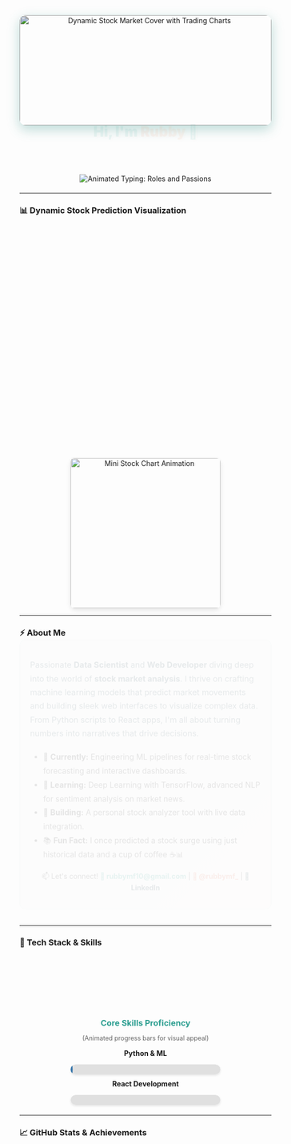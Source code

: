 <!-- 🖼️ Foto Sampul dengan Efek Animasi Subtle -->
<p align="center">
  <img src="https://images.unsplash.com/photo-1519389950473-47ba0277781c?auto=format&fit=crop&w=1280&q=80" alt="Dynamic Stock Market Cover with Trading Charts" width="100%" style="border-radius:12px; max-height:220px; object-fit:cover; filter: brightness(0.85) saturate(1.1); box-shadow: 0 8px 24px rgba(42, 157, 143, 0.3); transition: all 0.3s ease; transform: scale(1);" onmouseover="this.style.transform='scale(1.02) rotate(0.5deg)'; this.style.filter='brightness(1) saturate(1.2)';" onmouseout="this.style.transform='scale(1) rotate(0deg)'; this.style.filter='brightness(0.85) saturate(1.1)';" />
</p>

<h1 align="center" style="color:#2a9d8f; font-weight: 900; text-shadow: 2px 2px 6px rgba(231, 111, 81, 0.3); margin: 0; animation: fadeInDown 1s ease-out;">
  Hi, I'm <span style="color:#e76f51; background: linear-gradient(45deg, #e76f51, #f4a261); -webkit-background-clip: text; -webkit-text-fill-color: transparent;">Rubby</span> 👋
</h1>

<!-- Inline CSS untuk animasi sederhana (didukung GitHub) -->
<style>
@keyframes fadeInDown { from { opacity: 0; transform: translateY(-20px); } to { opacity: 1; transform: translateY(0); } }
@keyframes pulse { 0%, 100% { opacity: 1; } 50% { opacity: 0.7; } }
@keyframes slideInLeft { from { opacity: 0; transform: translateX(-50px); } to { opacity: 1; transform: translateX(0); } }
.fade-in { animation: fadeInDown 0.8s ease-out; }
.pulse { animation: pulse 2s infinite; }
.slide-in { animation: slideInLeft 0.6s ease-out; }
</style>

<p align="center" style="margin: 10px 0; font-size: 1.2em; color: #264653; animation: fadeInDown 1.2s ease-out 0.2s both;">
  <em>Turning raw data into actionable stock predictions 🚀</em>
</p>

<p align="center" style="margin: 20px 0;">
  <img src="https://readme-typing-svg.demolab.com?font=Fira+Code&size=28&pause=1000&color=2a9d8f&center=true&vCenter=true&width=450&lines=Stock+Market+Predictor;Data+Scientist+Extraordinaire;Full-Stack+Web+Developer;Building+Tomorrow's+Insights" alt="Animated Typing: Roles and Passions" class="pulse" />
</p>

---

### 📊 Dynamic Stock Prediction Visualization  
<p align="center" style="margin: 30px 0; animation: fadeInDown 1s ease-out 0.5s both;">
  <img src="https://media.giphy.com/media/3o6ZtpxSZbQRRnwCKQ/giphy.gif" alt="Animated Stock Market Prediction Graph with Rising Trends" width="650" height="400" style="border-radius:16px; box-shadow: 0 12px 32px rgba(42, 157, 143, 0.4); transition: all 0.4s ease; transform: scale(1);" onmouseover="this.style.transform='scale(1.05) rotate(1deg)'; this.style.boxShadow='0 16px 40px rgba(231, 111, 81, 0.3)'" onmouseout="this.style.transform='scale(1) rotate(0deg)'; this.style.boxShadow='0 12px 32px rgba(42, 157, 143, 0.4)'" class="slide-in" />
  <br><small style="color: #666; font-style: italic;">Powered by ML: Forecasting trends with precision and flair 📈✨</small>
</p>

<!-- Tambahan: Animasi Chart Mini untuk variasi -->
<p align="center" style="margin: 10px 0;">
  <img src="https://media.giphy.com/media/l0HlRnAWXxn0MhKLK/giphy.gif" alt="Mini Stock Chart Animation" width="300" style="border-radius:8px; box-shadow: 0 4px 12px rgba(0,0,0,0.1); opacity: 0.9;" class="pulse" />
</p>

---

### ⚡ About Me  
<div align="center" class="fade-in" style="max-width: 900px; margin: 0 auto; padding: 20px; background: linear-gradient(135deg, rgba(42, 157, 143, 0.05), rgba(231, 111, 81, 0.05)); border-radius: 12px; border: 1px solid rgba(42, 157, 143, 0.2);">
  <p style="font-size: 1.15em; line-height: 1.7; color: #264653; text-align: left;">
    Passionate <strong>Data Scientist</strong> and <strong>Web Developer</strong> diving deep into the world of <strong>stock market analysis</strong>. I thrive on crafting machine learning models that predict market movements and building sleek web interfaces to visualize complex data. From Python scripts to React apps, I'm all about turning numbers into narratives that drive decisions.
  </p>
  
  <ul style="text-align: left; max-width: 600px; margin: 20px auto; font-size: 1.1em; line-height: 1.8;">
    <li class="slide-in" style="animation-delay: 0.1s;">🔭 <strong>Currently:</strong> Engineering ML pipelines for real-time stock forecasting and interactive dashboards.</li>
    <li class="slide-in" style="animation-delay: 0.2s;">🌱 <strong>Learning:</strong> Deep Learning with TensorFlow, advanced NLP for sentiment analysis on market news.</li>
    <li class="slide-in" style="animation-delay: 0.3s;">💼 <strong>Building:</strong> A personal stock analyzer tool with live data integration.</li>
    <li class="slide-in" style="animation-delay: 0.4s;">📚 <strong>Fun Fact:</strong> I once predicted a stock surge using just historical data and a cup of coffee ☕📊</li>
  </ul>
  
  <p style="margin-top: 20px; font-size: 1em;">
    📫 Let's connect!  
    <a href="mailto:rubbymf10@gmail.com" style="color: #2a9d8f; text-decoration: none; font-weight: bold;">📧 rubbymf10@gmail.com</a> | 
    <a href="https://instagram.com/rubbymf_" style="color: #e76f51; text-decoration: none; font-weight: bold;">📸 @rubbymf_</a> | 
    <a href="https://linkedin.com/in/rubbymf10" style="color: #264653; text-decoration: none; font-weight: bold;">💼 LinkedIn</a> <!-- Ganti dengan link LinkedIn asli jika ada -->
  </p>
</div>

---

### 💼 Tech Stack & Skills  
<p align="center" style="margin: 30px 0; animation: fadeInDown 1s ease-out 0.8s both;">
  <!-- Badges dengan efek hover untuk animasi -->
  <img src="https://img.shields.io/badge/Python-3776AB?style=for-the-badge&logo=python&logoColor=white&labelColor=2a9d8f" alt="Python" style="transition: transform 0.2s; margin: 5px;" onmouseover="this.style.transform='scale(1.1)'" onmouseout="this.style.transform='scale(1)'" />
  <img src="https://img.shields.io/badge/Pandas-150458?style=for-the-badge&logo=pandas&logoColor=white&labelColor=e76f51" alt="Pandas" style="transition: transform 0.2s; margin: 5px;" onmouseover="this.style.transform='scale(1.1)'" onmouseout="this.style.transform='scale(1)'" />
  <img src="https://img.shields.io/badge/Scikit--Learn-F7931E?style=for-the-badge&logo=scikit-learn&logoColor=white&labelColor=264653" alt="Scikit-Learn" style="transition: transform 0.2s; margin: 5px;" onmouseover="this.style.transform='scale(1.1)'" onmouseout="this.style.transform='scale(1)'" />
  <img src="https://img.shields.io/badge/Matplotlib-F97617?style=for-the-badge&logo=matplotlib&logoColor=white&labelColor=2a9d8f" alt="Matplotlib" style="transition: transform 0.2s; margin: 5px;" onmouseover="this.style.transform='scale(1.1)'" onmouseout="this.style.transform='scale(1)'" />
  <img src="https://img.shields.io/badge/NumPy-013243?style=for-the-badge&logo=numpy&logoColor=white&labelColor=e76f51" alt="NumPy" style="transition: transform 0.2s; margin: 5px;" onmouseover="this.style.transform='scale(1.1)'" onmouseout="this.style.transform='scale(1)'" />
  <img src="https://img.shields.io/badge/TensorFlow-FF6F00?style=for-the-badge&logo=tensorflow&logoColor=white&labelColor=264653" alt="TensorFlow" style="transition: transform 0.2s; margin: 5px;" onmouseover="this.style.transform='scale(1.1)'" onmouseout="this.style.transform='scale(1)'" /> <!-- Ditambahkan untuk ML depth -->
  <br>
  <img src="https://img.shields.io/badge/JavaScript-F7DF1E?style=for-the-badge&logo=javascript&logoColor=black&labelColor=2a9d8f" alt="JavaScript" style="transition: transform 0.2s; margin: 5px;" onmouseover="this.style.transform='scale(1.1)'" onmouseout="this.style.transform='scale(1)'" />
  <img src="https://img.shields.io/badge/React-20232A?style=for-the-badge&logo=react&logoColor=61DAFB&labelColor=e76f51" alt="React" style="transition: transform 0.2s; margin: 5px;" onmouseover="this.style.transform='scale(1.1)'" onmouseout="this.style.transform='scale(1)'" />
  <img src="https://img.shields.io/badge/Node.js-43853D?style=for-the-badge&logo=node.js&logoColor=white&labelColor=264653" alt="Node.js" style="transition: transform 0.2s; margin: 5px;" onmouseover="this.style.transform='scale(1.1)'" onmouseout="this.style.transform='scale(1)'" />
  <img src="https://img.shields.io/badge/HTML5-E34F26?style=for-the-badge&logo=html5&logoColor=white&labelColor=2a9d8f" alt="HTML5" style="transition: transform 0.2s; margin: 5px;" onmouseover="this.style.transform='scale(1.1)'" onmouseout="this.style.transform='scale(1)'" />
  <img src="https://img.shields.io/badge/CSS3-1572B6?style=for-the-badge&logo=css3&logoColor=white&labelColor=e76f51" alt="CSS3" style="transition: transform 0.2s; margin: 5px;" onmouseover="this.style.transform='scale(1.1)'" onmouseout="this.style.transform='scale(1)'" />
</p>

<!-- Skills Progress Bars menggunakan SVG sederhana untuk animasi (GitHub mendukung) -->
<div align="center" style="margin: 20px 0;">
  <h3 style="color: #2a9d8f; margin-bottom: 10px;">Core Skills Proficiency</h3>
  <p style="color: #666; font-size: 0.9em;">(Animated progress bars for visual appeal)</p>
  
  <!-- Python Bar -->
  <p><strong>Python & ML</strong></p>
  <svg width="300" height="20" style="border-radius: 10px; overflow: hidden; box-shadow: 0 2px 4px rgba(0,0,0,0.1);">
    <rect width="100%" height="100%" fill="#e0e0e0" rx="10" />
    <rect width="85%" height="100%" fill="#3776AB" rx="10" style="animation: progress 2s ease-out;" />
  </svg>
  
  <!-- React Bar -->
  <p style="margin-top: 10px;"><strong>React Development</strong></p>
  <svg width="300" height="20" style="border-radius: 10px; overflow: hidden; box-shadow: 0 2px 4px rgba(0,0,0,0.1);">
    <rect width="100%" height="100%" fill="#e0e0e0" rx="10" />
    <rect width="75%" height="100%" fill="#61DAFB" rx="10" style="animation: progress 2s ease-out 0.2s both;" />
  </svg>
  
  <style>
  @keyframes progress { from { width: 0; } to { width: 100%; } } /* Hanya untuk bar yang sesuai */
  </style>
</div>

---

### 📈 GitHub Stats & Achievements  
<p align="center" style="margin: 30px 0; animation: fadeInDown 1s ease-out 1s both;">
  <img src="https://github-readme-stats.vercel.app/api?username=rubbymf10&show_icons=true&theme=radical&hide_border=true&bg_color=0f111a&title_color=2a9d8f&text_color=ffffff&hide=stars,issues&card_width=500" width="48%" alt="GitHub Stats with Custom Theme" class="slide-in" style="animation-delay: 0.1s;" />
  <img src="https://github-readme-stats.vercel.app/api/top-langs/?username=rubbymf10&layout=compact&theme=radical&hide_border=true&bg_color=0f111a&title_color=e76f51&text_color=ffffff&card_width=500" width="48%" alt="Top Languages with Vibrant Colors" class="slide-in" style="animation-delay: 0.2s;" />
</p>

<p align="center" style="margin: 20px 0;">
  <img src="https://github-readme-streak-stats.herokuapp.com/?user=rubbymf10&theme=radical&hide_border=true&background=0f111a&stroke=2a9d8f&ring=e76f51&fire=264653&currStreakLabel=e76f51&sideNums=2a9d8f" alt="GitHub Contribution Streak" width="100%" style="max-width: 600px; border-radius: 12px; box-shadow: 0 8px 20px rgba(0,0,0,0.2);" class="pulse" />
</p>

<!-- Tambahan: GitHub Trophies untuk elemen gamified -->
<p align="center" style="margin: 20px 0;">
  <img src="https://github-profile-trophy.vercel.app/?username=rubbymf10&theme=radical&no-frame=true&no-bg=true&margin-w=15&column=7&row=1&margin-h=15&theme=onedark" alt="GitHub Trophies" width="90%" style="border-radius: 12px;" />
</p>

---

### ✨ Featured Projects  
<p align="center" style="margin: 30px 0; animation: fadeInDown 1s ease-out 1.2s both;">
  <!-- Ganti dengan repo asli kamu -->
  <a href="https://github.com/rubbymf10/stock-predictor" style="text-decoration: none;">
    <img src="https://github-readme-stats.vercel.app/api/pin/?username=rubbymf10&repo=stock-predictor&theme=radical&hide_border=true&bg_color=0f111a&title_color=2a9d8f" width="30%" alt="Stock Predictor Project" style="margin: 5px; border-radius: 8px; transition: transform 0.3s;" onmouseover="this.style.transform='scale(1.05)'" onmouseout="this.style.transform='scale(1)'" />
  </a>
  <a href="https://github.com/rubbymf10/data-dashboard" style="text-decoration: none;">
    <img src="https://github-readme-stats.vercel.app/api/pin/?username=rubbymf10&repo=data-dashboard&theme=radical&hide_border=true&bg_color=0f111a&title_color=e76f51" width="30%" alt="Data Dashboard Project" style="margin: 5px; border-radius: 8px; transition: transform 0.3s;" onmouseover="this.style.transform='scale(1.05)'" onmouseout="this.style.transform='scale(1)'" />
  </a>
  <a href="https://github.com/rubbymf10/ml-experiments" style="text-decoration: none;">
    <img src="https://github-readme-stats.vercel.app/api/pin/?username=rubbymf10&repo=ml-experiments&theme=radical&hide_border=true&bg_color=0f111a&title_color=264653" width="30%" alt="ML Experiments Project" style="margin: 5px; border-radius: 8px; transition: transform 0.3s;" onmouseover="this.style.transform='scale(1.05)'" onmouseout="this.style.transform='scale(1)'

